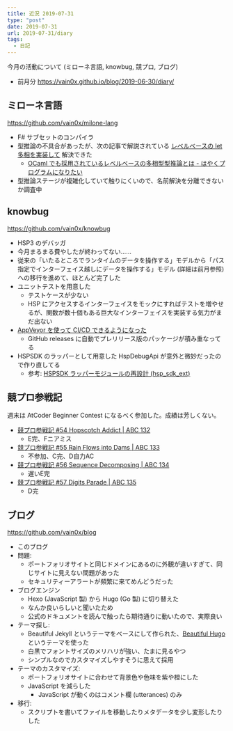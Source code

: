 ```yaml
---
title: 近況 2019-07-31
type: "post"
date: 2019-07-31
url: 2019-07-31/diary
tags:
  - 日記
---
```


今月の活動について (ミローネ言語, knowbug, 競プロ, ブログ)

<!--more-->

- 前月分 <https://vain0x.github.io/blog/2019-06-30/diary/>

## ミローネ言語

https://github.com/vain0x/milone-lang

- F# サブセットのコンパイラ
- 型推論の不具合があったが、次の記事で解説されている [レベルベースの let 多相を実装して](https://github.com/vain0x/milone-lang/commit/baf0b5ceac49fb4b0a22634bc099ae19f4b248c9) 解決できた
    - [OCaml でも採用されているレベルベースの多相型型推論とは - はやくプログラムになりたい](https://rhysd.hatenablog.com/entry/2017/12/16/002048)
- 型推論ステージが複雑化していて触りにくいので、名前解決を分離できないか調査中

## knowbug

https://github.com/vain0x/knowbug

- HSP3 のデバッガ
- 今月まるまる費やしたが終わってない……
- 従来の「いたるところでランタイムのデータを操作する」モデルから「パス指定でインターフェイス越しにデータを操作する」モデル (詳細は前月参照) への移行を進めて、ほとんど完了した
- ユニットテストを用意した
    - テストケースが少ない
    - HSP にアクセスするインターフェイスをモックにすればテストを増やせるが、関数が数十個もある巨大なインターフェイスを実装する気力がまだ出ない
- [AppVeyor を使って CI/CD できるようになった](https://github.com/vain0x/knowbug/commit/7a4892e401225d8d0bde7648316e6670f7140c7e)
    - GitHub releases に自動でプレリリース版のパッケージが積み重なってる
- HSPSDK のラッパーとして用意した HspDebugApi が意外と微妙だったので作り直してる
    - 参考: [HSPSDK ラッパーモジュールの再設計 (hsp_sdk_ext)](https://github.com/vain0x/knowbug/pull/53)

## 競プロ参戦記

週末は AtCoder Beginner Contest になるべく参加した。成績は芳しくない。

- [競プロ参戦記 #54 Hopscotch Addict | ABC 132](https://qiita.com/vain0x/items/e2aa40d3305029f52702)
    - E完、Fニアミス
- [競プロ参戦記 #55 Rain Flows into Dams | ABC 133](https://qiita.com/vain0x/items/463c56a6d9af5c0249ab)
    - 不参加、C完、D自力AC
- [競プロ参戦記 #56 Sequence Decomposing | ABC 134](https://qiita.com/vain0x/items/351703ec8de97b41c78c)
    - 遅いE完
- [競プロ参戦記 #57 Digits Parade | ABC 135](https://qiita.com/vain0x/items/f7659bffcb99c4708cb2)
    - D完

## ブログ

https://github.com/vain0x/blog

- このブログ
- 問題:
    - ポートフォリオサイトと同じドメインにあるのに外観が違いすぎて、同じサイトに見えない問題があった
    - セキュリティーアラートが頻繁に来てめんどうだった
- ブログエンジン
    - Hexo (JavaScript 製) から Hugo (Go 製) に切り替えた
    - なんか良いらしいと聞いたため
    - 公式のドキュメントを読んで触ったら期待通りに動いたので、実際良い
- テーマ探し:
    - Beautiful Jekyll というテーマをベースにして作られた、[Beautiful Hugo](https://github.com/halogenica/beautifulhugo) というテーマを使った
    - 白黒でフォントサイズのメリハリが強い、たまに見るやつ
    - シンプルなのでカスタマイズしやすそうに思えて採用
- テーマのカスタマイズ:
    - ポートフォリオサイトに合わせて背景色や色味を紫や橙にした
    - JavaScript を減らした
        - JavaScript が動くのはコメント欄 (utterances) のみ
- 移行:
    - スクリプトを書いてファイルを移動したりメタデータを少し変形したりした
